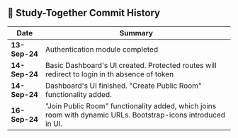 ## 📅 Study-Together Commit History

| Date       | Summary                      |
|------------|------------------------------|
| **13-Sep-24** | Authentication module completed |
| **14-Sep-24** | Basic Dashboard's UI created. Protected routes will redirect to login in th absence of token |
| **14-Sep-24** | Dashboard's UI finished. "Create Public Room" functionality added. |
| **16-Sep-24** | "Join Public Room" functionality added, which joins room with dynamic URLs. Bootstrap-icons introduced in UI. |
